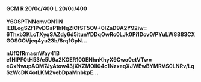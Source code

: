 #### GCM R 20/0c/400 L 20/0c/400
**Y6OSPTNNemvON1lN**<br/>**lEBLogSZf1PvDGsP1hNqZlCfST5OV+0IZaD9A2Y92iw=**<br/>**6Thxb3KLcTXyqSAZdy6d5itunYDDqOwRc0LJk0Pi1Dcv0/PYuLW8883CXGOSGOVjeq4yu23b/8rq1GpN...**<br/><br/>
**nUfQfRmasnWay41B**<br/>**e1HIPF0tH53/e5U9a2KOER100ENhnKhyX9Cwo0etVTw=**<br/>**eGxNwupAOM7JyAtow43jXKZMOlI04c1NzxeqXJWEwBYMRVS0LNRv/LqSzWcDK4otLKM2vebDpaMnbkpE...**